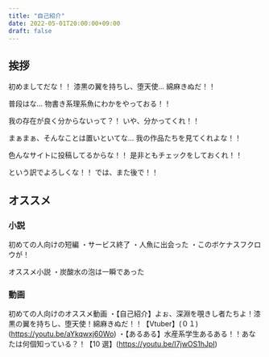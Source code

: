 ```yaml
---
title: "自己紹介"
date: 2022-05-01T20:00:00+09:00
draft: false
---
```

## 挨拶
<p>初めましてだな！！ 漆黒の翼を持ちし、堕天使... 綿麻きぬだ！！</p>
<p>普段はな... 物書き系理系魚にわかをやっておる！！</p>
<p>我の存在が良く分からないって？！ いや、分かってくれ！！</p>
<p>まぁまぁ、そんなことは置いといてな... 我の作品たちを見てくれよな！！</p>
<p>色んなサイトに投稿してるからな！！ 是非ともチェックをしておくれ！！</p>
<p>という訳でよろしくな！！ では、また後で！！</p>

## オススメ
### 小説
初めての人向けの短編
・サービス終了
・人魚に出会った
・このボケナスフクロウが！

オススメ小説
・炭酸水の泡は一瞬であった

### 動画
初めての人向けのオススメ動画
・【自己紹介】よぉ、深淵を覗きし者たちよ！漆黒の翼を持ちし、堕天使！綿麻きぬだ！！【Vtuber】(０１)(https://youtu.be/aYkqwxj60Wo)
・【あるある】水産系学生あるある！！あなたは何個知っている？！【10 選】(https://youtu.be/I7jwOS1hJpI)